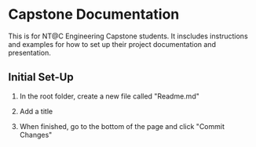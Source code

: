 # Capstone Documentation

This is for NT@C Engineering Capstone students.  It inscludes instructions and examples for how to set up their project documentation and presentation.

## Initial Set-Up

1. In the root folder, create a new file called "Readme.md"

2. Add a title

3. When finished, go to the bottom of the page and click "Commit Changes"
